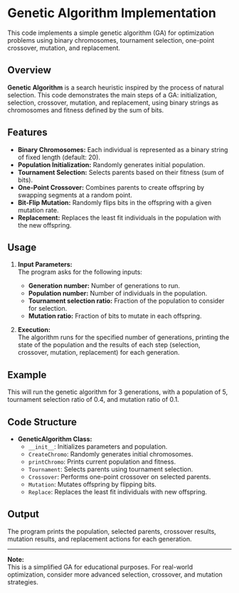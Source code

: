 # Genetic Algorithm Implementation

This code implements a simple genetic algorithm (GA) for optimization problems using binary chromosomes, tournament selection, one-point crossover, mutation, and replacement.

## Overview

**Genetic Algorithm** is a search heuristic inspired by the process of natural selection. This code demonstrates the main steps of a GA: initialization, selection, crossover, mutation, and replacement, using binary strings as chromosomes and fitness defined by the sum of bits.

## Features

- **Binary Chromosomes:** Each individual is represented as a binary string of fixed length (default: 20).
- **Population Initialization:** Randomly generates initial population.
- **Tournament Selection:** Selects parents based on their fitness (sum of bits).
- **One-Point Crossover:** Combines parents to create offspring by swapping segments at a random point.
- **Bit-Flip Mutation:** Randomly flips bits in the offspring with a given mutation rate.
- **Replacement:** Replaces the least fit individuals in the population with the new offspring.

## Usage

1. **Input Parameters:**  
   The program asks for the following inputs:
   - **Generation number:** Number of generations to run.
   - **Population number:** Number of individuals in the population.
   - **Tournament selection ratio:** Fraction of the population to consider for selection.
   - **Mutation ratio:** Fraction of bits to mutate in each offspring.

2. **Execution:**  
   The algorithm runs for the specified number of generations, printing the state of the population and the results of each step (selection, crossover, mutation, replacement) for each generation.

## Example

This will run the genetic algorithm for 3 generations, with a population of 5, tournament selection ratio of 0.4, and mutation ratio of 0.1.

## Code Structure

- **GeneticAlgorithm Class:**  
  - `__init__`: Initializes parameters and population.
  - `CreateChromo`: Randomly generates initial chromosomes.
  - `printChromo`: Prints current population and fitness.
  - `Tournament`: Selects parents using tournament selection.
  - `Crossover`: Performs one-point crossover on selected parents.
  - `Mutation`: Mutates offspring by flipping bits.
  - `Replace`: Replaces the least fit individuals with new offspring.

## Output

The program prints the population, selected parents, crossover results, mutation results, and replacement actions for each generation.

---

**Note:**  
This is a simplified GA for educational purposes. For real-world optimization, consider more advanced selection, crossover, and mutation strategies.

